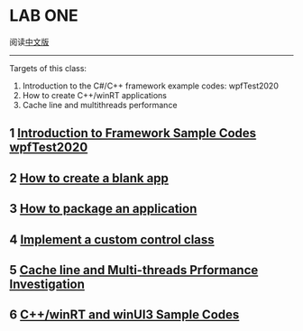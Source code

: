 # LAB ONE

阅读[中文版](lab_1_cn.md)

***

Targets of this class:
1. Introduction to the C#/C++ framework example codes: wpfTest2020
2. How to create C++/winRT applications
3. Cache line and multithreads performance



## 1 [Introduction to Framework Sample Codes wpfTest2020](lab_1_1.md)

## 2 [How to create a blank app](lab_1_2.md)

## 3 [How to package an application](lab_1_3.md)

## 4 [Implement a custom control class](lab_1_4.md)

## 5 [Cache line and Multi-threads Prformance Investigation](lab_1_5.md)

## 6 [C++/winRT and winUI3 Sample Codes](lab_1_6.md)




